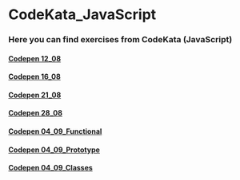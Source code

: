 # CodeKata_JavaScript
### Here you can find exercises from CodeKata (JavaScript)

#### [Codepen 12_08](https://codepen.io/nvkuznetsova/pen/OKBwop)
#### [Codepen 16_08](https://codepen.io/nvkuznetsova/pen/oNvxPzq)
#### [Codepen 21_08](https://codepen.io/nvkuznetsova/pen/WNeoeKG)
#### [Codepen 28_08](https://codepen.io/nvkuznetsova/pen/PoYmxgw)
#### [Codepen 04_09_Functional](https://codepen.io/nvkuznetsova/pen/OJLxKyd)
#### [Codepen 04_09_Prototype](https://codepen.io/nvkuznetsova/pen/BaBmQeZ)
#### [Codepen 04_09_Classes](https://codepen.io/nvkuznetsova/pen/MWgOJjL)

